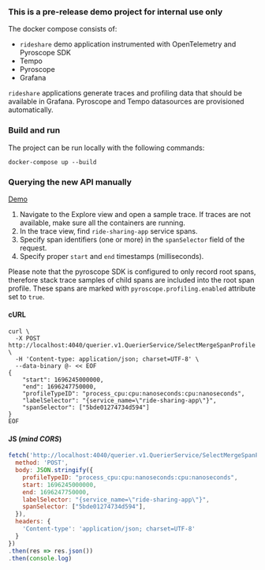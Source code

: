 ### This is a pre-release demo project for internal use only

The docker compose consists of:
 - `rideshare` demo application instrumented with OpenTelemetry and Pyroscope SDK
 - Tempo
 - Pyroscope
 - Grafana

`rideshare` applications generate traces and profiling data that should be available in Grafana.
Pyroscope and Tempo datasources are provisioned automatically.

### Build and run

The project can be run locally with the following commands:

```shell
docker-compose up --build
```

### Querying the new API manually

[Demo](https://github.com/grafana/pyroscope/assets/12090599/46b5560b-003b-4009-8767-0ee53833d06b)

1. Navigate to the Explore view and open a sample trace. If traces are not available, make sure all the containers are running.
2. In the trace view, find `ride-sharing-app` service spans.
3. Specify span identifiers (one or more) in the `spanSelector` field of the request.
4. Specify proper `start` and `end` timestamps (milliseconds).

Please note that the pyroscope SDK is configured to only record root spans, therefore stack trace samples
of child spans are included into the root span profile. These spans are marked with `pyroscope.profiling.enabled`
attribute set to `true`.

#### cURL

```shel
curl \
  -X POST http://localhost:4040/querier.v1.QuerierService/SelectMergeSpanProfile \
  -H 'Content-type: application/json; charset=UTF-8' \
  --data-binary @- << EOF
{
    "start": 1696245000000,
    "end": 1696247750000,
    "profileTypeID": "process_cpu:cpu:nanoseconds:cpu:nanoseconds",
    "labelSelector": "{service_name=\"ride-sharing-app\"}",
    "spanSelector": ["5bde01274734d594"]
}
EOF
```

#### JS (_mind CORS_)

```js
fetch('http://localhost:4040/querier.v1.QuerierService/SelectMergeSpanProfile', {
  method: 'POST',
  body: JSON.stringify({
    profileTypeID: "process_cpu:cpu:nanoseconds:cpu:nanoseconds",
    start: 1696245000000,
    end: 1696247750000,
    labelSelector: "{service_name=\"ride-sharing-app\"}",
    spanSelector: ["5bde01274734d594"], 
  }),
  headers: {
    'Content-type': 'application/json; charset=UTF-8'
  }
})
.then(res => res.json())
.then(console.log) 
```
